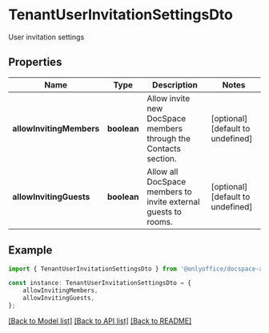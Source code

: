 # TenantUserInvitationSettingsDto

User invitation settings

## Properties

Name | Type | Description | Notes
------------ | ------------- | ------------- | -------------
**allowInvitingMembers** | **boolean** | Allow invite new DocSpace members through the Contacts section. | [optional] [default to undefined]
**allowInvitingGuests** | **boolean** | Allow all DocSpace members to invite external guests to rooms. | [optional] [default to undefined]

## Example

```typescript
import { TenantUserInvitationSettingsDto } from '@onlyoffice/docspace-api-typescript';

const instance: TenantUserInvitationSettingsDto = {
    allowInvitingMembers,
    allowInvitingGuests,
};
```

[[Back to Model list]](../README.md#documentation-for-models) [[Back to API list]](../README.md#documentation-for-api-endpoints) [[Back to README]](../README.md)

